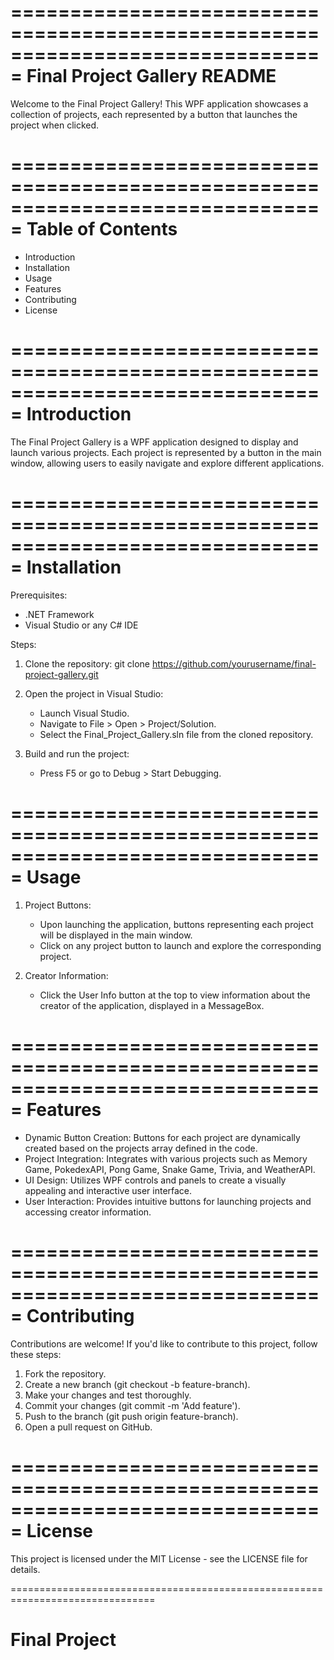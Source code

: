 ===============================================================================
Final Project Gallery README
===============================================================================

Welcome to the Final Project Gallery! This WPF application showcases a collection
of projects, each represented by a button that launches the project when clicked.

===============================================================================
Table of Contents
===============================================================================

- Introduction
- Installation
- Usage
- Features
- Contributing
- License

===============================================================================
Introduction
===============================================================================

The Final Project Gallery is a WPF application designed to display and launch
various projects. Each project is represented by a button in the main window,
allowing users to easily navigate and explore different applications.

===============================================================================
Installation
===============================================================================

Prerequisites:

- .NET Framework
- Visual Studio or any C# IDE

Steps:

1. Clone the repository:
   git clone https://github.com/yourusername/final-project-gallery.git

2. Open the project in Visual Studio:

   - Launch Visual Studio.
   - Navigate to File > Open > Project/Solution.
   - Select the Final_Project_Gallery.sln file from the cloned repository.

3. Build and run the project:
   - Press F5 or go to Debug > Start Debugging.

===============================================================================
Usage
===============================================================================

1. Project Buttons:

   - Upon launching the application, buttons representing each project will be
     displayed in the main window.
   - Click on any project button to launch and explore the corresponding project.

2. Creator Information:
   - Click the User Info button at the top to view information about the creator
     of the application, displayed in a MessageBox.

===============================================================================
Features
===============================================================================

- Dynamic Button Creation: Buttons for each project are dynamically created based
  on the projects array defined in the code.
- Project Integration: Integrates with various projects such as Memory Game,
  PokedexAPI, Pong Game, Snake Game, Trivia, and WeatherAPI.
- UI Design: Utilizes WPF controls and panels to create a visually appealing and
  interactive user interface.
- User Interaction: Provides intuitive buttons for launching projects and
  accessing creator information.

===============================================================================
Contributing
===============================================================================

Contributions are welcome! If you'd like to contribute to this project, follow
these steps:

1. Fork the repository.
2. Create a new branch (git checkout -b feature-branch).
3. Make your changes and test thoroughly.
4. Commit your changes (git commit -m 'Add feature').
5. Push to the branch (git push origin feature-branch).
6. Open a pull request on GitHub.

===============================================================================
License
===============================================================================

This project is licensed under the MIT License - see the LICENSE file for details.

===============================================================================

# Final Project
